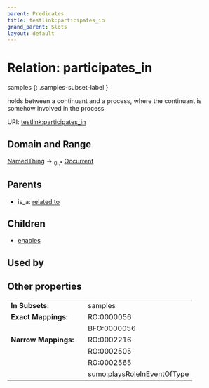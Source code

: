 ```yaml
---
parent: Predicates
title: testlink:participates_in
grand_parent: Slots
layout: default
---
```


# Relation: participates_in

samples
{: .samples-subset-label }


holds between a continuant and a process, where the continuant is somehow involved in the process

URI: [testlink:participates_in](https://w3id.org/testlink/vocab/participates_in)

## Domain and Range

[NamedThing](NamedThing.md) ->  <sub>0..*</sub> [Occurrent](Occurrent.md)

## Parents

 *  is_a: [related to](related_to.md)

## Children

 *  [enables](enables.md)

## Used by


## Other properties

|  |  |  |
| --- | --- | --- |
| **In Subsets:** | | samples |
| **Exact Mappings:** | | RO:0000056 |
|  | | BFO:0000056 |
| **Narrow Mappings:** | | RO:0002216 |
|  | | RO:0002505 |
|  | | RO:0002565 |
|  | | sumo:playsRoleInEventOfType |

